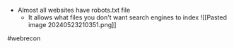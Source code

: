 - Almost all websites have robots.txt file
	- It allows what files you don't want search engines to index
![[Pasted image 20240523210351.png]]

#webrecon

